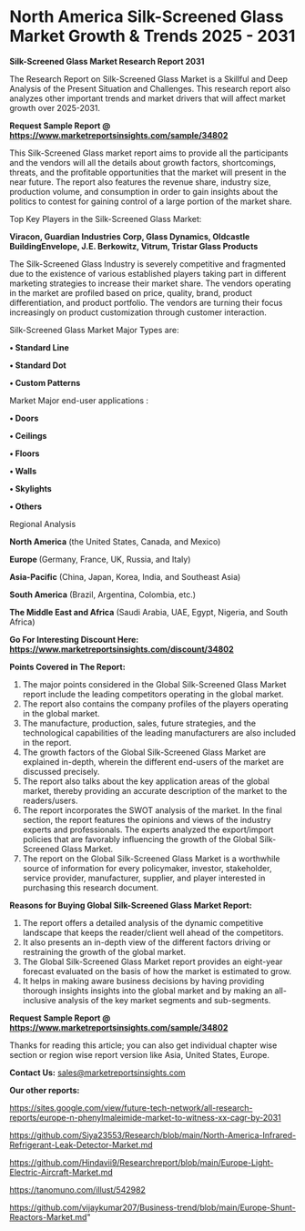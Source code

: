 # North America Silk-Screened Glass Market Growth & Trends 2025 - 2031

<strong>Silk-Screened Glass Market Research Report 2031</strong>

The Research Report on Silk-Screened Glass Market is a Skillful and Deep Analysis of the Present Situation and Challenges. This research report also analyzes other important trends and market drivers that will affect market growth over 2025-2031.

<strong>Request Sample Report @ <a href=https://www.marketreportsinsights.com/sample/34802>https://www.marketreportsinsights.com/sample/34802</a></strong>

This Silk-Screened Glass market report aims to provide all the participants and the vendors will all the details about growth factors, shortcomings, threats, and the profitable opportunities that the market will present in the near future. The report also features the revenue share, industry size, production volume, and consumption in order to gain insights about the politics to contest for gaining control of a large portion of the market share.

Top Key Players in the Silk-Screened Glass Market:

<strong>Viracon, Guardian Industries Corp, Glass Dynamics, Oldcastle BuildingEnvelope, J.E. Berkowitz, Vitrum, Tristar Glass Products</strong>

The Silk-Screened Glass Industry is severely competitive and fragmented due to the existence of various established players taking part in different marketing strategies to increase their market share. The vendors operating in the market are profiled based on price, quality, brand, product differentiation, and product portfolio. The vendors are turning their focus increasingly on product customization through customer interaction.

Silk-Screened Glass Market Major Types are:

<strong>•  Standard Line

•  Standard Dot

•  Custom Patterns</strong>

Market Major end-user applications :

<strong>•  Doors

•  Ceilings

•  Floors

•  Walls

•  Skylights

•  Others</strong>

Regional Analysis

</u><strong><b>North America</b></strong> (the United States, Canada, and Mexico)

<strong><b>Europe </b></strong>(Germany, France, UK, Russia, and Italy)

<strong><b>Asia-Pacific</b></strong> (China, Japan, Korea, India, and Southeast Asia)

<strong><b>South America</b></strong> (Brazil, Argentina, Colombia, etc.)

<strong><b>The Middle East and Africa</b></strong> (Saudi Arabia, UAE, Egypt, Nigeria, and South Africa)

<strong>Go For Interesting Discount Here: <a href=https://www.marketreportsinsights.com/discount/34802>https://www.marketreportsinsights.com/discount/34802</a></strong>

<strong>Points Covered in The Report:</strong>
<ol>
  <li>The major points considered in the Global Silk-Screened Glass Market report include the leading competitors operating in the global market.</li>
  <li>The report also contains the company profiles of the players operating in the global market.</li>
  <li>The manufacture, production, sales, future strategies, and the technological capabilities of the leading manufacturers are also included in the report.</li>
  <li>The growth factors of the Global Silk-Screened Glass Market are explained in-depth, wherein the different end-users of the market are discussed precisely.</li>
  <li>The report also talks about the key application areas of the global market, thereby providing an accurate description of the market to the readers/users.</li>
  <li>The report incorporates the SWOT analysis of the market. In the final section, the report features the opinions and views of the industry experts and professionals. The experts analyzed the export/import policies that are favorably influencing the growth of the Global Silk-Screened Glass Market.</li>
  <li>The report on the Global Silk-Screened Glass Market is a worthwhile source of information for every policymaker, investor, stakeholder, service provider, manufacturer, supplier, and player interested in purchasing this research document.</li>
</ol>
<strong>Reasons for Buying Global Silk-Screened Glass Market Report:</strong>

<ol>
  <li>The report offers a detailed analysis of the dynamic competitive landscape that keeps the reader/client well ahead of the competitors.</li>
  <li>It also presents an in-depth view of the different factors driving or restraining the growth of the global market.</li>
  <li>The Global Silk-Screened Glass Market report provides an eight-year forecast evaluated on the basis of how the market is estimated to grow.</li>
  <li>It helps in making aware business decisions by having providing thorough insights insights into the global market and by making an all-inclusive analysis of the key market segments and sub-segments.</li>
</ol>
<strong>Request Sample Report @ <a href=https://www.marketreportsinsights.com/sample/34802>https://www.marketreportsinsights.com/sample/34802</a></strong>


Thanks for reading this article; you can also get individual chapter wise section or region wise report version like Asia, United States, Europe.

<strong>Contact Us:</strong>
sales@marketreportsinsights.com

<strong>Our other reports:</strong>

<a href=https://sites.google.com/view/future-tech-network/all-research-reports/europe-n-phenylmaleimide-market-to-witness-xx-cagr-by-2031>https://sites.google.com/view/future-tech-network/all-research-reports/europe-n-phenylmaleimide-market-to-witness-xx-cagr-by-2031</a>

<a href=https://github.com/Siya23553/Research/blob/main/North-America-Infrared-Refrigerant-Leak-Detector-Market.md>https://github.com/Siya23553/Research/blob/main/North-America-Infrared-Refrigerant-Leak-Detector-Market.md</a>

<a href=https://github.com/Hindavii9/Researchreport/blob/main/Europe-Light-Electric-Aircraft-Market.md>https://github.com/Hindavii9/Researchreport/blob/main/Europe-Light-Electric-Aircraft-Market.md</a>

<a href=https://tanomuno.com/illust/542982>https://tanomuno.com/illust/542982</a>

<a href=https://github.com/vijaykumar207/Business-trend/blob/main/Europe-Shunt-Reactors-Market.md>https://github.com/vijaykumar207/Business-trend/blob/main/Europe-Shunt-Reactors-Market.md</a>"

